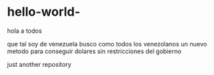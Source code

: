 # hello-world-

hola a todos

que tal soy de venezuela  busco como todos los venezolanos un nuevo metodo para conseguir dolares sin restricciones del gobierno


just another repository
